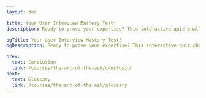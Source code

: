 ```yaml
---
layout: doc

title: Your User Interview Mastery Test!
description: Ready to prove your expertise? This interactive quiz challenges your understanding of key concepts from "The Art of the Ask" course. Get instant feedback, track your score, and solidify your mastery!

ogTitle: Your User Interview Mastery Test!
ogDescription: Ready to prove your expertise? This interactive quiz challenges your understanding of key concepts from "The Art of the Ask" course. Get instant feedback, track your score, and solidify your mastery!

prev:
  text: Conclusion
  link: /courses/the-art-of-the-ask/conclusion
next:
  text: Glossary
  link: /courses/the-art-of-the-ask/glossary
---
```

<script setup>
import TheArtOfTheAsk from '../../components/course-interactive/TheArtOfTheAsk.vue'
</script>

<TheArtOfTheAsk />
